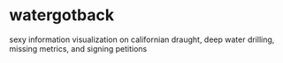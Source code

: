 # watergotback
sexy information visualization on californian draught, deep water drilling, missing metrics, and signing petitions

